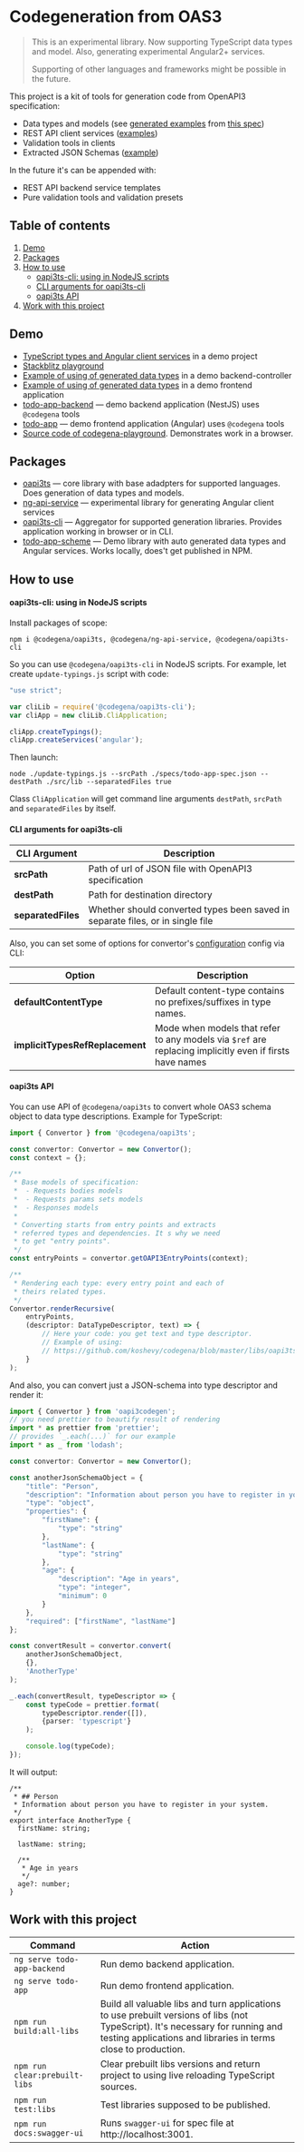 # Codegeneration from OAS3

> This is an experimental library. Now supporting TypeScript data types and model. Also, generating experimental Angular2+ services.
>
> Supporting of other languages and frameworks might be possible in the future.

This project is a kit of tools for generation code from OpenAPI3 specification:

- Data types and models (see [generated examples](https://github.com/koshevy/codegena/tree/master/libs/todo-app-scheme/src/lib/typings) from [this spec](https://github.com/koshevy/codegena/blob/master/libs/todo-app-scheme/specs/todo-app-spec.json))
- REST API client services ([examples](https://github.com/koshevy/codegena/tree/master/libs/todo-app-scheme/src/lib/services))
- Validation tools in clients
- Extracted JSON Schemas ([example](https://github.com/koshevy/codegena/blob/master/libs/todo-app-scheme/src/lib/services/schema.f494efb9904ca366b64883.ts))

In the future it's can be appended with:
- REST API backend service templates
- Pure validation tools and validation presets

## Table of contents

1. [Demo](#demo)
1. [Packages](#packages)
1. [How to use](#how-to-use)
   - [oapi3ts-cli: using in NodeJS scripts](#oapi3ts-cli-using-in-nodejs-scripts)
   - [CLI arguments for oapi3ts-cli](#cli-arguments-for-oapi3ts-cli)
   - [oapi3ts API](#oapi3ts-api)
1. [Work with this project](#work-with-this-project)


## Demo

- [TypeScript types and Angular client services](https://github.com/koshevy/codegena/tree/master/libs/todo-app-scheme) in a demo project
- [Stackblitz playground](https://codegena-playground.stackblitz.io/)
- [Example of using of generated data types](https://github.com/koshevy/codegena/blob/master/apps/todo-app-backend/src/app/app.controller.ts) in a demo backend-controller
- [Example of using of generated data types](https://github.com/koshevy/codegena/blob/master/apps/todo-app/src/app/todo-tasks/todo-tasks.store.ts) in a demo frontend application
- [todo-app-backend](https://github.com/koshevy/codegena/tree/master/apps/todo-app-backend) — demo backend application (NestJS) uses `@codegena` tools
- [todo-app](https://github.com/koshevy/codegena/tree/master/apps/todo-app) — demo frontend application (Angular) uses `@codegena` tools
- [Source code of codegena-playground](https://stackblitz.com/edit/codegena-playground). Demonstrates work in a browser.

## Packages

- [oapi3ts](https://github.com/koshevy/codegena/tree/master/libs/oapi3ts) — core library with base adadpters for supported languages. Does generation of data types and models.
- [ng-api-service](https://github.com/koshevy/codegena/tree/master/libs/ng-api-service) — experimental library for generating Angular client services
- [oapi3ts-cli](https://github.com/koshevy/codegena/tree/master/libs/oapi3ts-cli) — Aggregator for supported generation libraries. Provides application working in browser or in CLI.
- [todo-app-scheme](https://github.com/koshevy/codegena/tree/master/libs/todo-app-scheme) — Demo library with auto generated data types and Angular services. Works locally, does't get published in NPM. 

## How to use

#### oapi3ts-cli: using in NodeJS scripts

Install packages of scope:

```
npm i @codegena/oapi3ts, @codegena/ng-api-service, @codegena/oapi3ts-cli
```

So you can use `@codegena/oapi3ts-cli` in NodeJS scripts. For example, let create `update-typings.js` script with code:

```javascript
"use strict";

var cliLib = require('@codegena/oapi3ts-cli');
var cliApp = new cliLib.CliApplication;

cliApp.createTypings();
cliApp.createServices('angular');
```

Then launch:

```
node ./update-typings.js --srcPath ./specs/todo-app-spec.json --destPath ./src/lib --separatedFiles true
```

Class `CliApplication` will get command line arguments `destPath`, `srcPath` and `separatedFiles` by itself.

#### CLI arguments for oapi3ts-cli


| CLI Argument       | Description                                                                   |
|--------------------|-------------------------------------------------------------------------------|
| **srcPath**        | Path of url of JSON file with OpenAPI3 specification                          |
| **destPath**       | Path for destination directory                                                |
| **separatedFiles** | Whether should converted types been saved in separate files, or in single file |

Also, you can set some of options for convertor's [configuration](https://github.com/koshevy/oapi3codegen/blob/master/core/config.ts#L99)
config via CLI:

| Option                          | Description                                                                   |
|---------------------------------|-------------------------------------------------------------------------------|
| **defaultContentType**          | Default content-type contains no prefixes/suffixes in type names.             |
| **implicitTypesRefReplacement** | Mode when models that refer to any models via `$ref` are replacing implicitly even if firsts have names |

#### oapi3ts API

You can use API of `@codegena/oapi3ts` to convert whole OAS3 schema object to data type descriptions. Example for TypeScript:

```typescript
import { Convertor } from '@codegena/oapi3ts';

const convertor: Convertor = new Convertor();
const context = {};

/**
 * Base models of specification:
 *  - Requests bodies models
 *  - Requests params sets models
 *  - Responses models
 *
 * Converting starts from entry points and extracts
 * referred types and dependencies. It s why we need
 * to get "entry points". 
 */
const entryPoints = convertor.getOAPI3EntryPoints(context);

/**
 * Rendering each type: every entry point and each of
 * theirs related types.
 */
Convertor.renderRecursive(
    entryPoints,
    (descriptor: DataTypeDescriptor, text) => {
        // Here your code: you get text and type descriptor.
        // Example of using: 
        // https://github.com/koshevy/codegena/blob/master/libs/oapi3ts-cli/src/abstract-application.ts#L57
    }
);
```

And also, you can convert just a JSON-schema into type descriptor and render it:

```typescript
import { Convertor } from 'oapi3codegen';
// you need prettier to beautify result of rendering
import * as prettier from 'prettier';
// provides `_.each(...)` for our example
import * as _ from 'lodash';

const convertor: Convertor = new Convertor();

const anotherJsonSchemaObject = {
    "title": "Person",
    "description": "Information about person you have to register in your system.",
    "type": "object",
    "properties": {
        "firstName": {
            "type": "string"
        },
        "lastName": {
            "type": "string"
        },
        "age": {
            "description": "Age in years",
            "type": "integer",
            "minimum": 0
        }
    },
    "required": ["firstName", "lastName"]
};

const convertResult = convertor.convert(
    anotherJsonSchemaObject,
    {},
    'AnotherType'
);

_.each(convertResult, typeDescriptor => {
    const typeCode = prettier.format(
        typeDescriptor.render([]),
        {parser: 'typescript'}
    );

    console.log(typeCode);
});
```

It will output:

```plaintext
/**
 * ## Person
 * Information about person you have to register in your system.
 */
export interface AnotherType {
  firstName: string;

  lastName: string;

  /**
   * Age in years
   */
  age?: number;
}
```

## Work with this project

| Command                         | Action                                                                   |
|---------------------------------|-------------------------------------------------------------------------------|
| `ng serve todo-app-backend` | Run demo backend application. |
| `ng serve todo-app` | Run demo frontend application. |
| `npm run build:all-libs`          | Build all valuable libs and turn applications to use prebuilt versions of libs (not TypeScript). It's necessary for running and testing applications and libraries in terms close to production.             |
| `npm run clear:prebuilt-libs` | Clear prebuilt libs versions and return project to using live reloading TypeScript sources. |
| `npm run test:libs` | Test libraries supposed to be published. |
| `npm run docs:swagger-ui` | Runs `swagger-ui` for spec file at http://localhost:3001.  |


